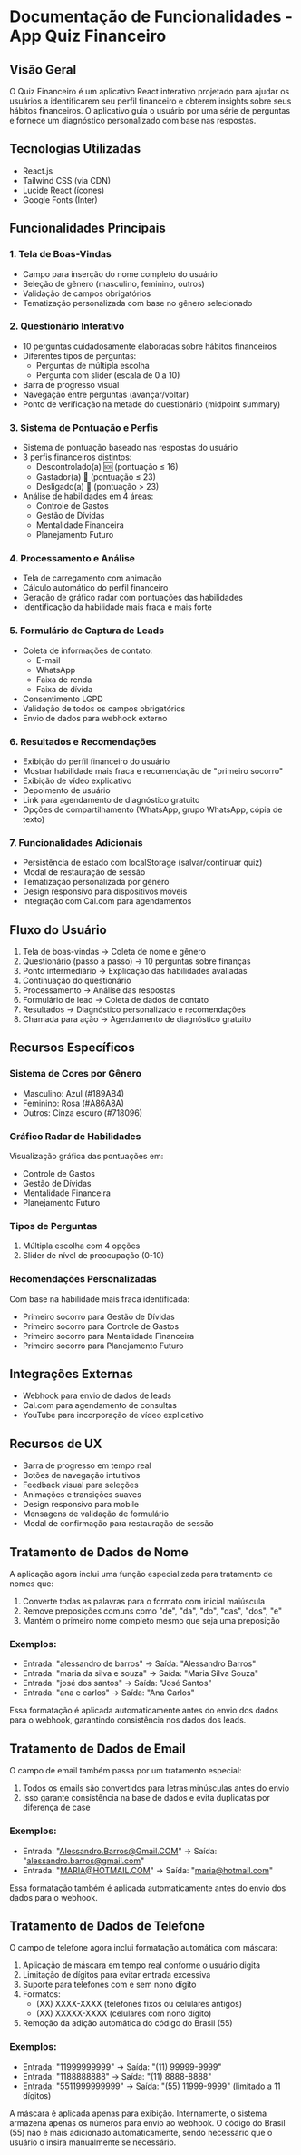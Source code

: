 # Documentação de Funcionalidades - App Quiz Financeiro

## Visão Geral
O Quiz Financeiro é um aplicativo React interativo projetado para ajudar os usuários a identificarem seu perfil financeiro e obterem insights sobre seus hábitos financeiros. O aplicativo guia o usuário por uma série de perguntas e fornece um diagnóstico personalizado com base nas respostas.

## Tecnologias Utilizadas
- React.js
- Tailwind CSS (via CDN)
- Lucide React (ícones)
- Google Fonts (Inter)

## Funcionalidades Principais

### 1. Tela de Boas-Vindas
- Campo para inserção do nome completo do usuário
- Seleção de gênero (masculino, feminino, outros)
- Validação de campos obrigatórios
- Tematização personalizada com base no gênero selecionado

### 2. Questionário Interativo
- 10 perguntas cuidadosamente elaboradas sobre hábitos financeiros
- Diferentes tipos de perguntas:
  - Perguntas de múltipla escolha
  - Pergunta com slider (escala de 0 a 10)
- Barra de progresso visual
- Navegação entre perguntas (avançar/voltar)
- Ponto de verificação na metade do questionário (midpoint summary)

### 3. Sistema de Pontuação e Perfis
- Sistema de pontuação baseado nas respostas do usuário
- 3 perfis financeiros distintos:
  - Descontrolado(a) 🆘 (pontuação ≤ 16)
  - Gastador(a) 💸 (pontuação ≤ 23)
  - Desligado(a) 🧭 (pontuação > 23)
- Análise de habilidades em 4 áreas:
  - Controle de Gastos
  - Gestão de Dívidas
  - Mentalidade Financeira
  - Planejamento Futuro

### 4. Processamento e Análise
- Tela de carregamento com animação
- Cálculo automático do perfil financeiro
- Geração de gráfico radar com pontuações das habilidades
- Identificação da habilidade mais fraca e mais forte

### 5. Formulário de Captura de Leads
- Coleta de informações de contato:
  - E-mail
  - WhatsApp
  - Faixa de renda
  - Faixa de dívida
- Consentimento LGPD
- Validação de todos os campos obrigatórios
- Envio de dados para webhook externo

### 6. Resultados e Recomendações
- Exibição do perfil financeiro do usuário
- Mostrar habilidade mais fraca e recomendação de "primeiro socorro"
- Exibição de vídeo explicativo
- Depoimento de usuário
- Link para agendamento de diagnóstico gratuito
- Opções de compartilhamento (WhatsApp, grupo WhatsApp, cópia de texto)

### 7. Funcionalidades Adicionais
- Persistência de estado com localStorage (salvar/continuar quiz)
- Modal de restauração de sessão
- Tematização personalizada por gênero
- Design responsivo para dispositivos móveis
- Integração com Cal.com para agendamentos

## Fluxo do Usuário
1. Tela de boas-vindas → Coleta de nome e gênero
2. Questionário (passo a passo) → 10 perguntas sobre finanças
3. Ponto intermediário → Explicação das habilidades avaliadas
4. Continuação do questionário
5. Processamento → Análise das respostas
6. Formulário de lead → Coleta de dados de contato
7. Resultados → Diagnóstico personalizado e recomendações
8. Chamada para ação → Agendamento de diagnóstico gratuito

## Recursos Específicos

### Sistema de Cores por Gênero
- Masculino: Azul (#189AB4)
- Feminino: Rosa (#A86A8A)
- Outros: Cinza escuro (#718096)

### Gráfico Radar de Habilidades
Visualização gráfica das pontuações em:
- Controle de Gastos
- Gestão de Dívidas
- Mentalidade Financeira
- Planejamento Futuro

### Tipos de Perguntas
1. Múltipla escolha com 4 opções
2. Slider de nível de preocupação (0-10)

### Recomendações Personalizadas
Com base na habilidade mais fraca identificada:
- Primeiro socorro para Gestão de Dívidas
- Primeiro socorro para Controle de Gastos
- Primeiro socorro para Mentalidade Financeira
- Primeiro socorro para Planejamento Futuro

## Integrações Externas
- Webhook para envio de dados de leads
- Cal.com para agendamento de consultas
- YouTube para incorporação de vídeo explicativo

## Recursos de UX
- Barra de progresso em tempo real
- Botões de navegação intuitivos
- Feedback visual para seleções
- Animações e transições suaves
- Design responsivo para mobile
- Mensagens de validação de formulário
- Modal de confirmação para restauração de sessão

## Tratamento de Dados de Nome

A aplicação agora inclui uma função especializada para tratamento de nomes que:

1. Converte todas as palavras para o formato com inicial maiúscula
2. Remove preposições comuns como "de", "da", "do", "das", "dos", "e"
3. Mantém o primeiro nome completo mesmo que seja uma preposição

### Exemplos:
- Entrada: "alessandro de barros" → Saída: "Alessandro Barros"
- Entrada: "maria da silva e souza" → Saída: "Maria Silva Souza"
- Entrada: "josé dos santos" → Saída: "José Santos"
- Entrada: "ana e carlos" → Saída: "Ana Carlos"

Essa formatação é aplicada automaticamente antes do envio dos dados para o webhook, garantindo consistência nos dados dos leads.

## Tratamento de Dados de Email

O campo de email também passa por um tratamento especial:

1. Todos os emails são convertidos para letras minúsculas antes do envio
2. Isso garante consistência na base de dados e evita duplicatas por diferença de case

### Exemplos:
- Entrada: "Alessandro.Barros@Gmail.COM" → Saída: "alessandro.barros@gmail.com"
- Entrada: "MARIA@HOTMAIL.COM" → Saída: "maria@hotmail.com"

Essa formatação também é aplicada automaticamente antes do envio dos dados para o webhook.

## Tratamento de Dados de Telefone

O campo de telefone agora inclui formatação automática com máscara:

1. Aplicação de máscara em tempo real conforme o usuário digita
2. Limitação de dígitos para evitar entrada excessiva
3. Suporte para telefones com e sem nono dígito
4. Formatos:
   - (XX) XXXX-XXXX (telefones fixos ou celulares antigos)
   - (XX) XXXXX-XXXX (celulares com nono dígito)
5. Remoção da adição automática do código do Brasil (55)

### Exemplos:
- Entrada: "11999999999" → Saída: "(11) 99999-9999"
- Entrada: "1188888888" → Saída: "(11) 8888-8888"
- Entrada: "5511999999999" → Saída: "(55) 11999-9999" (limitado a 11 dígitos)

A máscara é aplicada apenas para exibição. Internamente, o sistema armazena apenas os números para envio ao webhook. O código do Brasil (55) não é mais adicionado automaticamente, sendo necessário que o usuário o insira manualmente se necessário.